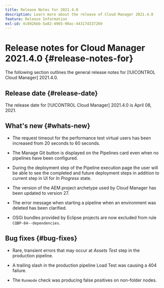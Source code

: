 ```yaml
---
title: Release Notes for 2021.4.0
description: Learn more about the release of Cloud Manager 2021.4.0
feature: Release Information
exl-id: 4c8926bb-5a82-4965-90ac-44317d337269
---
```

# Release notes for Cloud Manager 2021.4.0 {#release-notes-for}

The following section outlines the general release notes for [!UICONTROL Cloud Manager] 2021.4.0.

## Release date {#release-date}

The release date for [!UICONTROL Cloud Manager] 2021.4.0 is April 08, 2021.

## What's new {#whats-new}

* The request timeout for the performance test virtual users has been increased from 20 seconds to 60 seconds.

* The Manage Git button is displayed on the Pipelines card even when no pipelines have been configured. 

* During the deployment step of the Pipeline execution page the user will be able to see the completed and future deployment steps in addition to current step in UI for *In Progress* state.

* The version of the AEM project archetype used by Cloud Manager has been updated to version 27.

* The error message when starting a pipeline when an environment was deleted has been clarified.

* OSGi bundles provided by Eclipse projects are now excluded from rule `CQBP-84--dependencies`.

## Bug fixes {#bug-fixes}

* Rare, transient errors that may occur at *Assets Test* step in the production pipeline.

* A trailing slash in the production pipeline Load Test was causing a 404 failure.

* The `Runmode` check was producing false positives on non-folder nodes.
